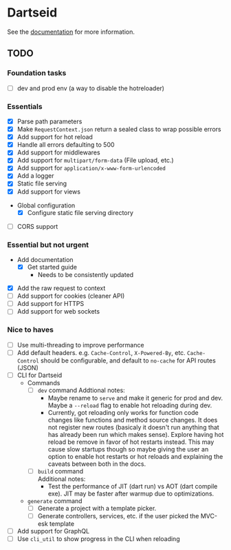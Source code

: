 # Dartseid

See the [documentation](https://dartseid.ex3.dev) for more information.

## TODO

### Foundation tasks

- [ ] dev and prod env (a way to disable the hotreloader)

### Essentials

- [x] Parse path parameters
- [x] Make `RequestContext.json` return a sealed class to wrap possible errors
- [x] Add support for hot reload
- [x] Handle all errors defaulting to 500
- [x] Add support for middlewares
- [x] Add support for `multipart/form-data` (File upload, etc.)
- [x] Add support for `application/x-www-form-urlencoded`
- [x] Add a logger
- [x] Static file serving
- [x] Add support for views
- Global configuration
    - [x] Configure static file serving directory
- [ ] CORS support

### Essential but not urgent

- Add documentation
    - [x] Get started guide
        - Needs to be consistently updated
- [x] Add the raw request to context
- [ ] Add support for cookies (cleaner API)
- [ ] Add support for HTTPS
- [ ] Add support for web sockets

### Nice to haves

- [ ] Use multi-threading to improve performance
- [ ] Add default headers. e.g. `Cache-Control`, `X-Powered-By`, etc. `Cache-Control` should be configurable, and
  default to `no-cache` for API routes (JSON)
- [ ] CLI for Dartseid
    - Commands
        - [ ] `dev` command
            Addtional notes:
            - Maybe rename to `serve` and make it generic for prod and dev.
                Maybe a `--reload` flag to enable hot reloading during dev.
            - Currently, got reloading only works for function code changes like
                functions and method source changes. It does not register new
                routes (basicaly it doesn't run anything that has already been
                run which makes sense). Explore having hot reload be remove in 
                favor of hot restarts instead. This may cause slow startups
                though so maybe giving the user an option to enable hot restarts
                or hot reloads and explaining the caveats between both in the
                docs.
        - [ ] `build` command  
            Additional notes:
            - Test the performance of JIT (dart run) vs AOT (dart compile exe).
                JIT may be faster after warmup due to optimizations.
    - `generate` command
        - [ ] Generate a project with a template picker.
        - [ ] Generate controllers, services, etc. if the user picked the
          MVC-esk template
- [ ] Add support for GraphQL
- [ ] Use `cli_util` to show progress in the CLI when reloading
